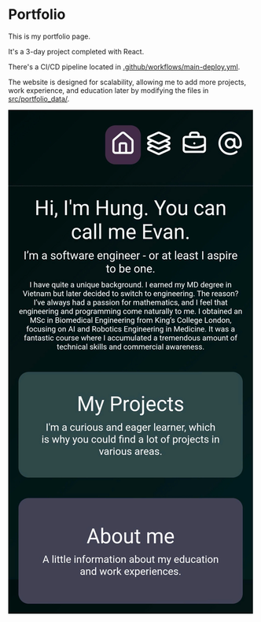 # Portfolio

This is my portfolio page.

It's a 3-day project completed with React.

There's a CI/CD pipeline located in [.github/workflows/main-deploy.yml](.github/workflows/main-deploy.yml).

The website is designed for scalability, allowing me to add more projects, work experience, and education later by modifying the files in [src/portfolio_data/](src/portfolio_data/).

![Illustration](screenshot_images/illustration_image.jpg)